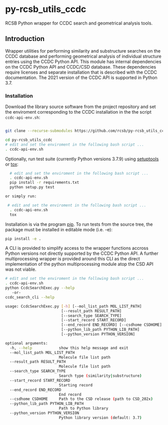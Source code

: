 # py-rcsb_utils_ccdc

RCSB Python wrapper for CCDC search and geometrical analysis tools.

## Introduction

Wrapper utilities for performing similarity and substructure searches on the CCDC database and
performing geometrical analysis of individual structure entries using the CCDC Python API.
This module has internal dependencies on the CCDC Python API and CCDC/CSD database.
These dependencies require licenses and separate installation that is described
with the CCDC documentation.  The 2021 version of the CCDC API is supported in Python 3.7.

### Installation

Download the library source software from the project repository and set the
enviroment corresponding to the CCDC installation in the the script `ccdc-api-env.sh`:

```bash

git clone --recurse-submodules https://github.com/rcsb/py-rcsb_utils_ccdc.git

cd py-rcsb_utils_ccdc
# edit and set the enviroment in the following bash script ...
. ccdc-api-env.sh

```

Optionally, run test suite (currently Python versions 3.7.9) using
[setuptools](https://setuptools.readthedocs.io/en/latest/) or
[tox](http://tox.readthedocs.io/en/latest/example/platform.html):

```bash
  # edit and set the enviroment in the following bash script ...
  . ccdc-api-env.sh
  pip install -r requirements.txt
  python setup.py test

or simply run:

 # edit and set the enviroment in the following bash script ...
  . ccdc-api-env.sh
  tox
```

Installation is via the program [pip](https://pypi.python.org/pypi/pip).  To run tests
from the source tree, the package must be installed in editable mode (i.e. -e):

```bash
pip install -e .
```

A CLI is provided to simplify access to the wrapper functions accross Python versions
not directly supported by the CCDC Python API.  A further multiprocessing wrapper is provided
around this CLI as the direct implementation of the python multiprocessing module atop the
CSD API was not viable.

```bash
# edit and set the enviroment in the following bash script ...
. ccdc-api-env.sh
python CcdcSearchExec.py --help
   -or-
ccdc_search_cli --help

usage: CcdcSearchExec.py [-h] [--mol_list_path MOL_LIST_PATH]
                         [--result_path RESULT_PATH]
                         [--search_type SEARCH_TYPE]
                         [--start_record START_RECORD]
                         [--end_record END_RECORD] [--csdhome CSDHOME]
                         [--python_lib_path PYTHON_LIB_PATH]
                         [--python_version PYTHON_VERSION]

optional arguments:
  -h, --help            show this help message and exit
  --mol_list_path MOL_LIST_PATH
                        Molecule file list path
  --result_path RESULT_PATH
                        Molecule file list path
  --search_type SEARCH_TYPE
                        Search type (similarity|substructure)
  --start_record START_RECORD
                        Starting record
  --end_record END_RECORD
                        End record
  --csdhome CSDHOME     Path to the CSD release (path to CSD_202x)
  --python_lib_path PYTHON_LIB_PATH
                        Path to Python library
  --python_version PYTHON_VERSION
                        Python library version (default: 3.7)

```
